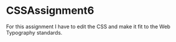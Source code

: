 # CSSAssignment6
For this assignment I have to edit the CSS and make it fit to the Web Typography standards. 
